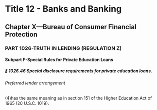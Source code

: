
# Title 12 - Banks and Banking
## Chapter X—Bureau of Consumer Financial Protection
### PART 1026-TRUTH IN LENDING (REGULATION Z)
#### Subpart F-Special Rules for Private Education Loans
##### § 1026.46 Special disclosure requirements for private education loans.
###### Preferred lender arrangement

(4)has the same meaning as in section 151 of the Higher Education Act of 1965 (20 U.S.C. 1019).
